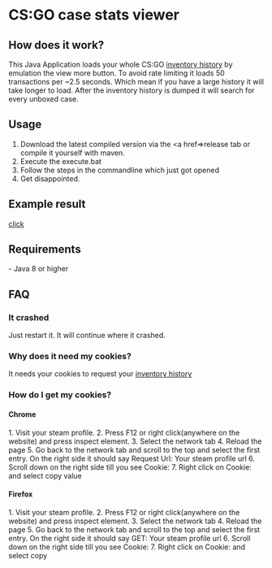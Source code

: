 <h1>CS:GO case stats viewer</h1>

<h2>How does it work?</h2>
This Java Application loads your whole CS:GO <a href=https://steamcommunity.com/my/inventoryhistory>inventory history</a> by emulation the view more button.
To avoid rate limiting it loads 50 transactions per ~2.5 seconds. Which mean if you have a large history it will take longer to load.
After the inventory history is dumped it will search for every unboxed case.

<h2>Usage</h2>

1. Download the latest compiled version via the <a href=>release tab</a> or compile it yourself with maven.
2. Execute the execute.bat 
3. Follow the steps in the commandline which just got opened
4. Get disappointed.

<h2>Example result</h2>

<a href=ad>click</a>

<h2>Requirements</h2>
- Java 8 or higher

<h2>FAQ</h2>
<h3>It crashed</h3>
Just restart it. It will continue where it crashed.

<h3>Why does it need my cookies?</h3>
It needs your cookies to request your <a href=https://steamcommunity.com/my/inventoryhistory>inventory history</a>

<h3>How do I get my cookies?</h3>

<h4>Chrome</h4>
1. Visit your steam profile.
2. Press F12 or right click(anywhere on the website) and press inspect element. 
3. Select the network tab
4. Reload the page
5. Go back to the network tab and scroll to the top and select the first entry. On the right side it should say Request Url: Your steam profile url
6. Scroll down on the right side till you see Cookie:
7. Right click on Cookie: and select copy value

<h4>Firefox</h4>
1. Visit your steam profile.
2. Press F12 or right click(anywhere on the website) and press inspect element.
3. Select the network tab
4. Reload the page
5. Go back to the network tab and scroll to the top and select the first entry. On the right side it should say GET: Your steam profile url
6. Scroll down on the right side till you see Cookie:
7. Right click on Cookie: and select copy
